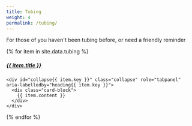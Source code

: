 ```yaml
---
title: Tubing
weight: 4
permalink: /tubing/
---
```

<p>For those of you haven't been tubing before, or need a friendly reminder</p>
<div id="accordion" role="tablist" aria-multiselectable="true">
{% for item in site.data.tubing %}
  <div class="card">
    <div class="card-header" role="tab" id="heading{{ item.key }}">
      <h5 class="mb-0">
        <a data-toggle="collapse" data-parent="#accordion" href="#collapse{{ item.key }}" aria-expanded="false" aria-controls="collapse{{ item.key }}">
          {{ item.title }}
        </a>
      </h5>
    </div>

    <div id="collapse{{ item.key }}" class="collapse" role="tabpanel" aria-labelledby="heading{{ item.key }}">
      <div class="card-block">
        {{ item.content }}
      </div>
    </div>
  </div>
{% endfor %}
</div>
